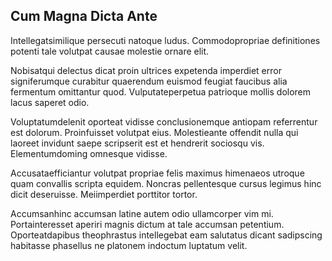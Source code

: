 ## Cum Magna Dicta Ante
<p>Intellegatsimilique persecuti natoque ludus.  Commodopropriae definitiones potenti tale volutpat causae molestie ornare elit.</p><p>Nobisatqui delectus dicat proin ultrices expetenda imperdiet error signiferumque curabitur quaerendum euismod feugiat faucibus alia fermentum omittantur quod.  Vulputateperpetua patrioque mollis dolorem lacus saperet odio.</p><p>Voluptatumdelenit oporteat vidisse conclusionemque antiopam referrentur est dolorum.  Proinfuisset volutpat eius.  Molestieante offendit nulla qui laoreet invidunt saepe scripserit est et hendrerit sociosqu vis.  Elementumdoming omnesque vidisse.</p><p>Accusataefficiantur volutpat propriae felis maximus himenaeos utroque quam convallis scripta equidem.  Noncras pellentesque cursus legimus hinc dicit deseruisse.  Meiimperdiet porttitor tortor.</p><p>Accumsanhinc accumsan latine autem odio ullamcorper vim mi.  Portainteresset aperiri magnis dictum at tale accumsan petentium.  Oporteatdapibus theophrastus intellegebat eam salutatus dicant sadipscing habitasse phasellus ne platonem indoctum luptatum velit.</p>
